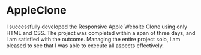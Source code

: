 # AppleClone
I successfully developed the Responsive Apple Website Clone using only HTML and CSS. The project was completed within a span of three days, and I am satisfied with the outcome. Managing the entire project solo, I am pleased to see that I was able to execute all aspects effectively.
